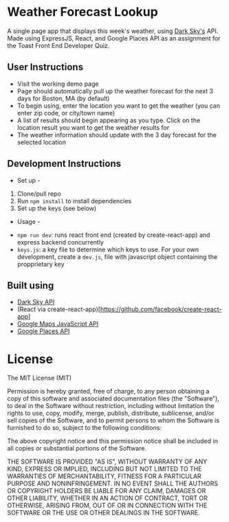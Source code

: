 # Weather Forecast Lookup

A single page app that displays this week's weather, using [Dark Sky's](https://darksky.net/dev) API. Made using ExpressJS, React, and Google Places API as an assignment for the Toast Front End Developer Quiz.

## User Instructions

- Visit the working demo page
- Page should automatically pull up the weather forecast for the next 3 days for Boston, MA (by default)
- To begin using, enter the location you want to get the weather (you can enter zip code, or city/town name)
- A list of results should begin appearing as you type. Click on the location result you want to get the weather results for
- The weather information should update with the 3 day forecast for the selected location

## Development Instructions

- Set up -

1. Clone/pull repo
2. Run `npm install` to install dependencies
3. Set up the keys (see below)

- Usage -

* `npm run dev`: runs react front end (created by create-react-app) and express backend concurrently
* `keys.js`: a key file to determine which keys to use. For your own development, create a `dev.js`, file with javascript object containing the propprietary key

## Built using

- [Dark Sky API](https://darksky.net/dev)
- (React via create-react-app)[https://github.com/facebook/create-react-app]
- [Google Maps JavaScript API](https://developers.google.com/maps/documentation/javascript/get-api-key)
- [Google Places API](https://developers.google.com/places/web-service/autocomplete)

# License

The MIT License (MIT)

Permission is hereby granted, free of charge, to any person obtaining a copy of this software and associated documentation files (the "Software"), to deal in the Software without restriction, including without limitation the rights to use, copy, modify, merge, publish, distribute, sublicense, and/or sell copies of the Software, and to permit persons to whom the Software is furnished to do so, subject to the following conditions:

The above copyright notice and this permission notice shall be included in all copies or substantial portions of the Software.

THE SOFTWARE IS PROVIDED "AS IS", WITHOUT WARRANTY OF ANY KIND, EXPRESS OR IMPLIED, INCLUDING BUT NOT LIMITED TO THE WARRANTIES OF MERCHANTABILITY, FITNESS FOR A PARTICULAR PURPOSE AND NONINFRINGEMENT. IN NO EVENT SHALL THE AUTHORS OR COPYRIGHT HOLDERS BE LIABLE FOR ANY CLAIM, DAMAGES OR OTHER LIABILITY, WHETHER IN AN ACTION OF CONTRACT, TORT OR OTHERWISE, ARISING FROM, OUT OF OR IN CONNECTION WITH THE SOFTWARE OR THE USE OR OTHER DEALINGS IN THE SOFTWARE.
